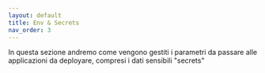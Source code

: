 ```yaml
---
layout: default
title: Env & Secrets
nav_order: 3
---
```



In questa sezione andremo come vengono gestiti i parametri da passare alle applicazioni da deployare, compresi i dati sensibili "secrets"
